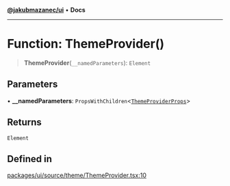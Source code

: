 [**@jakubmazanec/ui**](../README.md) • **Docs**

---

# Function: ThemeProvider()

> **ThemeProvider**(`__namedParameters`): `Element`

## Parameters

• **\_\_namedParameters**:
`PropsWithChildren`\<[`ThemeProviderProps`](../type-aliases/ThemeProviderProps.md)\>

## Returns

`Element`

## Defined in

[packages/ui/source/theme/ThemeProvider.tsx:10](https://github.com/jakubmazanec/tools/blob/a5f92f7f2969c6804808173bd093f7dbafca1b9f/packages/ui/source/theme/ThemeProvider.tsx#L10)

